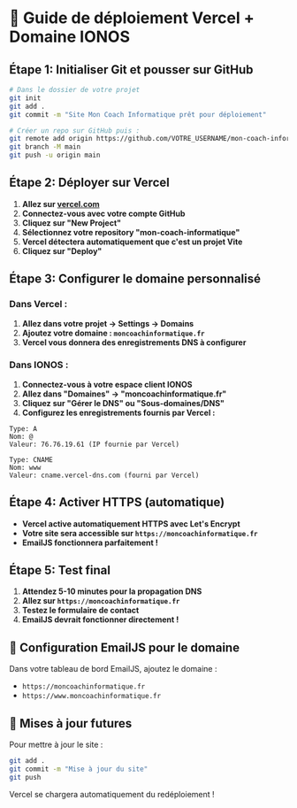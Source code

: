# 🚀 Guide de déploiement Vercel + Domaine IONOS

## Étape 1: Initialiser Git et pousser sur GitHub

```bash
# Dans le dossier de votre projet
git init
git add .
git commit -m "Site Mon Coach Informatique prêt pour déploiement"

# Créer un repo sur GitHub puis :
git remote add origin https://github.com/VOTRE_USERNAME/mon-coach-informatique.git
git branch -M main
git push -u origin main
```

## Étape 2: Déployer sur Vercel

1. **Allez sur [vercel.com](https://vercel.com)**
2. **Connectez-vous avec votre compte GitHub**
3. **Cliquez sur "New Project"**
4. **Sélectionnez votre repository "mon-coach-informatique"**
5. **Vercel détectera automatiquement que c'est un projet Vite**
6. **Cliquez sur "Deploy"**

## Étape 3: Configurer le domaine personnalisé

### Dans Vercel :

1. **Allez dans votre projet → Settings → Domains**
2. **Ajoutez votre domaine : `moncoachinformatique.fr`**
3. **Vercel vous donnera des enregistrements DNS à configurer**

### Dans IONOS :

1. **Connectez-vous à votre espace client IONOS**
2. **Allez dans "Domaines" → "moncoachinformatique.fr"**
3. **Cliquez sur "Gérer le DNS" ou "Sous-domaines/DNS"**
4. **Configurez les enregistrements fournis par Vercel :**

```
Type: A
Nom: @
Valeur: 76.76.19.61 (IP fournie par Vercel)

Type: CNAME
Nom: www
Valeur: cname.vercel-dns.com (fourni par Vercel)
```

## Étape 4: Activer HTTPS (automatique)

- **Vercel active automatiquement HTTPS avec Let's Encrypt**
- **Votre site sera accessible sur `https://moncoachinformatique.fr`**
- **EmailJS fonctionnera parfaitement !**

## Étape 5: Test final

1. **Attendez 5-10 minutes pour la propagation DNS**
2. **Allez sur `https://moncoachinformatique.fr`**
3. **Testez le formulaire de contact**
4. **EmailJS devrait fonctionner directement !**

## 📧 Configuration EmailJS pour le domaine

Dans votre tableau de bord EmailJS, ajoutez le domaine :

- `https://moncoachinformatique.fr`
- `https://www.moncoachinformatique.fr`

## 🔄 Mises à jour futures

Pour mettre à jour le site :

```bash
git add .
git commit -m "Mise à jour du site"
git push
```

Vercel se chargera automatiquement du redéploiement !
